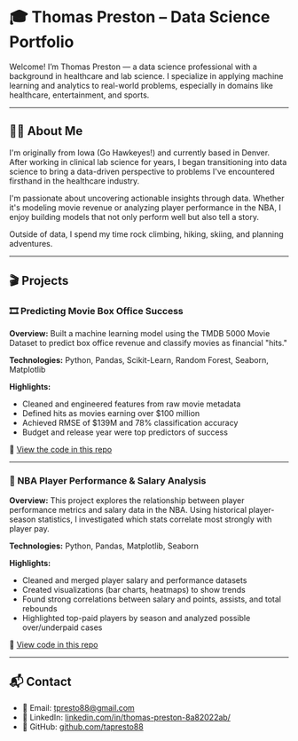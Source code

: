# 🎓 Thomas Preston – Data Science Portfolio

Welcome! I’m Thomas Preston — a data science professional with a background in healthcare and lab science. I specialize in applying machine learning and analytics to real-world problems, especially in domains like healthcare, entertainment, and sports.

---

## 👨‍🔬 About Me

I'm originally from Iowa (Go Hawkeyes!) and currently based in Denver. After working in clinical lab science for years, I began transitioning into data science to bring a data-driven perspective to problems I've encountered firsthand in the healthcare industry.

I'm passionate about uncovering actionable insights through data. Whether it's modeling movie revenue or analyzing player performance in the NBA, I enjoy building models that not only perform well but also tell a story.

Outside of data, I spend my time rock climbing, hiking, skiing, and planning adventures.

---

## 🎬 Projects

### 🎞️ Predicting Movie Box Office Success

**Overview:** 
Built a machine learning model using the TMDB 5000 Movie Dataset to predict box office revenue and classify movies as financial "hits."

**Technologies:** 
Python, Pandas, Scikit-Learn, Random Forest, Seaborn, Matplotlib

**Highlights:**
- Cleaned and engineered features from raw movie metadata
- Defined hits as movies earning over $100 million
- Achieved RMSE of \$139M and 78% classification accuracy
- Budget and release year were top predictors of success

🔗 [View the code in this repo](https://github.com/tapresto88/tpresto88.github.io/movie-success-prediction)

---

### 🏀 NBA Player Performance & Salary Analysis

**Overview:** 
This project explores the relationship between player performance metrics and salary data in the NBA. Using historical player-season statistics, I investigated which stats correlate most strongly with player pay.

**Technologies:** 
Python, Pandas, Matplotlib, Seaborn

**Highlights:**
- Cleaned and merged player salary and performance datasets
- Created visualizations (bar charts, heatmaps) to show trends
- Found strong correlations between salary and points, assists, and total rebounds
- Highlighted top-paid players by season and analyzed possible over/underpaid cases

🔗 [View code in this repo](https://github.com/tapresto88/tpresto88.github.io/nba-salary-analysis)

---

## 📬 Contact

- 📧 Email: tpresto88@gmail.com
- 💼 LinkedIn: [linkedin.com/in/thomas-preston-8a82022ab/](https://linkedin.com/in/thomas-preston-8a82022ab/) 
- 🐙 GitHub: [github.com/tapresto88](https://github.com/tapresto88)

